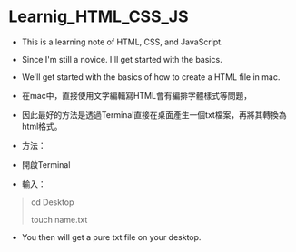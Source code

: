 # Learnig_HTML_CSS_JS
* This is a learning note of HTML, CSS, and JavaScript. 
* Since I'm still a novice. I'll get started with the basics.
* We'll get started with the basics of how to create a HTML file in mac.

* 在mac中，直接使用文字編輯寫HTML會有編排字體樣式等問題，
* 因此最好的方法是透過Terminal直接在桌面產生一個txt檔案，再將其轉換為html格式。

* 方法：
* 開啟Terminal
* 輸入：
> cd Desktop
> 
> touch name.txt

* You then will get a pure txt file on your desktop.
